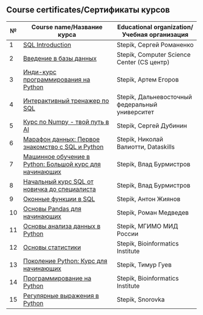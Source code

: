 ## Course certificates/Сертификаты курсов

|№| Course name/Название курса | Educational organization/Учебная организация |
|-|----------------------------|----------------------------------------------|
|1| [SQL Introduction](https://github.com/PMikhail1681/Certificates/blob/main/SQL%20Introduction.png) | Stepik, Сергей Романенко |
|2| [Введение в базы данных](https://github.com/PMikhail1681/Certificates/blob/main/%D0%92%D0%B2%D0%B5%D0%B4%D0%B5%D0%BD%D0%B8%D0%B5%20%D0%B2%20%D0%B1%D0%B0%D0%B7%D1%8B%20%D0%B4%D0%B0%D0%BD%D0%BD%D1%8B%D1%85.png) | Stepik, Computer Science Center (CS центр) |
|3| [Инди-курс программирования на Python](https://github.com/PMikhail1681/Certificates/blob/main/%D0%98%D0%BD%D0%B4%D0%B8-%D0%BA%D1%83%D1%80%D1%81%20%D0%BF%D1%80%D0%BE%D0%B3%D1%80%D0%B0%D0%BC%D0%BC%D0%B8%D1%80%D0%BE%D0%B2%D0%B0%D0%BD%D0%B8%D1%8F%20%D0%BD%D0%B0%20Python.png) | Stepik, Артем Егоров |
|4| [Интерактивный тренажер по SQL](https://github.com/PMikhail1681/Certificates/blob/main/%D0%98%D0%BD%D1%82%D0%B5%D1%80%D0%B0%D0%BA%D1%82%D0%B8%D0%B2%D0%BD%D1%8B%D0%B9%20%D1%82%D1%80%D0%B5%D0%BD%D0%B0%D0%B6%D0%B5%D1%80%20%D0%BF%D0%BE%20SQL.png) | Stepik, Дальневосточный федеральный университет |
|5| [Курс по Numpy - твой путь в AI](https://github.com/PMikhail1681/Certificates/blob/main/%D0%9A%D1%83%D1%80%D1%81%20%D0%BF%D0%BE%20Numpy%20-%20%D1%82%D0%B2%D0%BE%D0%B9%20%D0%BF%D1%83%D1%82%D1%8C%20%D0%B2%20AI.png) | Stepik, Сергей Дубинин |
|6| [Марафон данных: Первое знакомство с SQL и Python](https://github.com/PMikhail1681/Certificates/blob/main/%D0%9C%D0%B0%D1%80%D0%B0%D1%84%D0%BE%D0%BD%20%D0%B4%D0%B0%D0%BD%D0%BD%D1%8B%D1%85.%20%D0%9F%D0%B5%D1%80%D0%B2%D0%BE%D0%B5%20%D0%B7%D0%BD%D0%B0%D0%BA%D0%BE%D0%BC%D1%81%D1%82%D0%B2%D0%BE%20%D1%81%20SQL%20%20%D0%B8%20Python.png) | Stepik, Николай Валиотти, Dataskills |
|7| [Машинное обучение в Python: Большой курс для начинающих](https://github.com/PMikhail1681/Certificates/blob/main/%D0%9C%D0%B0%D1%88%D0%B8%D0%BD%D0%BD%D0%BE%D0%B5%20%D0%BE%D0%B1%D1%83%D1%87%D0%B5%D0%BD%D0%B8%D0%B5%20%D0%B2%20Python.%20%D0%91%D0%BE%D0%BB%D1%8C%D1%88%D0%BE%D0%B9%20%D0%BA%D1%83%D1%80%D1%81%20%D0%B4%D0%BB%D1%8F%20%D0%BD%D0%B0%D1%87%D0%B8%D0%BD%D0%B0%D1%8E%D1%89%D0%B8%D1%85..png) | Stepik, Влад Бурмистров |
|8| [Начальный курс SQL от новичка до специалиста](https://github.com/PMikhail1681/Certificates/blob/main/%D0%9D%D0%B0%D1%87%D0%B0%D0%BB%D1%8C%D0%BD%D1%8B%D0%B9%20%D0%BA%D1%83%D1%80%D1%81%20SQL%20%D0%BE%D1%82%20%D0%BD%D0%BE%D0%B2%D0%B8%D1%87%D0%BA%D0%B0%20%D0%B4%D0%BE%20%D1%81%D0%BF%D0%B5%D1%86%D0%B8%D0%B0%D0%BB%D0%B8%D1%81%D1%82%D0%B0.png) | Stepik, Влад Бурмистров |
|9| [Оконные функции в SQL](https://github.com/PMikhail1681/Certificates/blob/main/%D0%9E%D0%BA%D0%BE%D0%BD%D0%BD%D1%8B%D0%B5%20%D1%84%D1%83%D0%BD%D0%BA%D1%86%D0%B8%D0%B8%20%D0%B2%20SQL.png) | Stepik, Антон Жиянов | 
|10| [Основы Pandas для начинающих](https://github.com/PMikhail1681/Certificates/blob/main/%D0%9E%D1%81%D0%BD%D0%BE%D0%B2%D1%8B%20Pandas%20%D0%B4%D0%BB%D1%8F%20%D0%BD%D0%B0%D1%87%D0%B8%D0%BD%D0%B0%D1%8E%D1%89%D0%B8%D1%85.png) | Stepik, Роман Медведев |
|11| [Основы анализа данных в Python](https://github.com/PMikhail1681/Certificates/blob/main/%D0%9E%D1%81%D0%BD%D0%BE%D0%B2%D1%8B%20%D0%B0%D0%BD%D0%B0%D0%BB%D0%B8%D0%B7%D0%B0%20%D0%B4%D0%B0%D0%BD%D0%BD%D1%8B%D1%85%20%D0%B2%20Python.png) | Stepik, МГИМО МИД России |
|12| [Основы статистики](https://github.com/PMikhail1681/Certificates/blob/main/%D0%9E%D1%81%D0%BD%D0%BE%D0%B2%D1%8B%20%D1%81%D1%82%D0%B0%D1%82%D0%B8%D1%81%D1%82%D0%B8%D0%BA%D0%B8.png) | Stepik, Bioinformatics Institute |
|13| [Поколение Python: Курс для начинающих](https://github.com/PMikhail1681/Certificates/blob/main/%D0%9F%D0%BE%D0%BA%D0%BE%D0%BB%D0%B5%D0%BD%D0%B8%D0%B5%20Python.%20%D0%9A%D1%83%D1%80%D1%81%20%D0%B4%D0%BB%D1%8F%20%D0%BD%D0%B0%D1%87%D0%B8%D0%BD%D0%B0%D1%8E%D1%89%D0%B8%D1%85..png) | Stepik, Тимур Гуев |
|14| [Программирование на Python](https://github.com/PMikhail1681/Certificates/blob/main/%D0%9F%D1%80%D0%BE%D0%B3%D1%80%D0%B0%D0%BC%D0%BC%D0%B8%D1%80%D0%BE%D0%B2%D0%B0%D0%BD%D0%B8%D0%B5%20%D0%BD%D0%B0%20Python.png) | Stepik, Bioinformatics Institute |
|15| [Регулярные выражения в Python](https://github.com/PMikhail1681/Certificates/blob/main/%D0%A0%D0%B5%D0%B3%D1%83%D0%BB%D1%8F%D1%80%D0%BD%D1%8B%D0%B5%20%D0%B2%D1%8B%D1%80%D0%B0%D0%B6%D0%B5%D0%BD%D0%B8%D1%8F%20%D0%B2%20Python.png) | Stepik, Snorovka |
